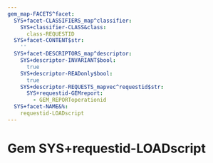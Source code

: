 ```yaml
---
gem_map-FACETS^facet:
  SYS+facet-CLASSIFIERS_map^classifier:
    SYS+classifier-CLASS&class:
      class-REQUESTID
  SYS+facet-CONTENT$str:
    ''
  SYS+facet-DESCRIPTORS_map^descriptor:
    SYS+descriptor-INVARIANT$bool:
      true
    SYS+descriptor-READonly$bool:
      true
    SYS+descriptor-REQUESTS_mapvec^requestid$str:
      SYS+requestid-GEMreport:
        - GEM_REPORToperationid
  SYS+facet-NAME&%:
    requestid-LOADscript
---
```

# Gem SYS+requestid-LOADscript

